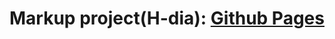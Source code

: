 # Markup project(H-dia): [Github Pages](https://mr-sychevskyi.github.io/markup-project-h-dia/src/index.html)
